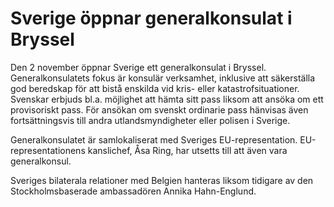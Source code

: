 # Sverige öppnar generalkonsulat i Bryssel

Den 2 november öppnar Sverige ett generalkonsulat i Bryssel. Generalkonsulatets fokus är konsulär verksamhet, inklusive att säkerställa god beredskap för att bistå enskilda vid kris- eller katastrofsituationer. Svenskar erbjuds bl.a. möjlighet att hämta sitt pass liksom att ansöka om ett provisoriskt pass. För ansökan om svenskt ordinarie pass hänvisas även fortsättningsvis till andra utlandsmyndigheter eller polisen i Sverige.

Generalkonsulatet är samlokaliserat med Sveriges EU-representation. EU-representationens kanslichef, Åsa Ring, har utsetts till att även vara generalkonsul.

Sveriges bilaterala relationer med Belgien hanteras liksom tidigare av den Stockholmsbaserade ambassadören Annika Hahn-Englund.
